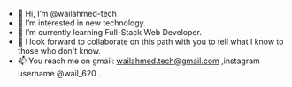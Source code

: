 - 👋 Hi, I’m @wailahmed-tech
- 👀 I’m interested in new technology.
- 🌱 I’m currently learning Full-Stack Web Developer.
- 💞️ I look forward to collaborate on this path with you to tell what I know to those who don't know.
- 📫 You reach me on gmail: wailahmed.tech@gmail.com ,instagram username @wail_620 .
<!---
wailahmed-tech/wailahmed-tech is a ✨ special ✨ repository because its `README.md` (this file) appears on your GitHub profile.
You can click the Preview link to take a look at your changes.
--->
